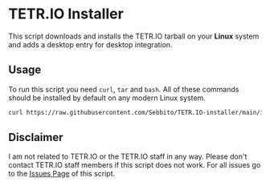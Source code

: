 # TETR.IO Installer

This script downloads and installs the TETR.IO tarball on your **Linux** system
and adds a desktop entry for desktop integration.

## Usage

To run this script you need `curl`, `tar` and `bash`. All of these commands
should be installed by default on any modern Linux system.

```bash
curl https://raw.githubusercontent.com/Sebbito/TETR.IO-installer/main/install.sh | bash
```

## Disclaimer

I am not related to TETR.IO or the TETR.IO staff in any way. Please don't
contact TETR.IO staff members if this script does not work. For all issues go to
the [Issues Page](https://github.com/Sebbito/TETR.IO-installer/issues) of this
script.
